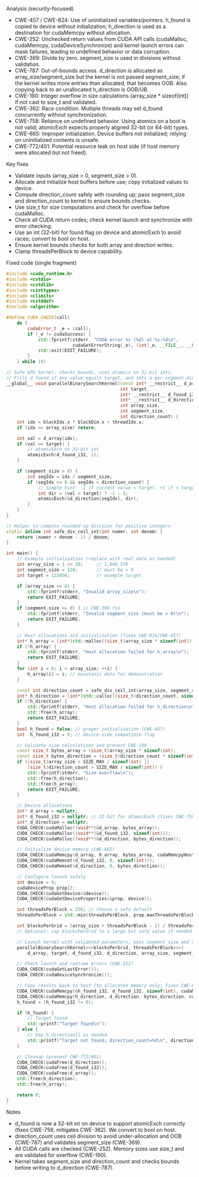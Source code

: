 Analysis (security-focused)
- CWE-457 / CWE-824: Use of uninitialized variables/pointers. h_found is copied to device without initialization; h_direction is used as a destination for cudaMemcpy without allocation.
- CWE-252: Unchecked return values from CUDA API calls (cudaMalloc, cudaMemcpy, cudaDeviceSynchronize) and kernel launch errors can mask failures, leading to undefined behavior or data corruption.
- CWE-369: Divide by zero. segment_size is used in divisions without validation.
- CWE-787: Out-of-bounds access. d_direction is allocated as array_size/segment_size but the kernel is not passed segment_size; if the kernel writes more entries than allocated, that becomes OOB. Also copying back to an unallocated h_direction is OOB/UB.
- CWE-190: Integer overflow in size calculations (array_size * sizeof(int)) if not cast to size_t and validated.
- CWE-362: Race condition. Multiple threads may set d_found concurrently without synchronization.
- CWE-758: Reliance on undefined behavior. Using atomics on a bool is not valid; atomicExch expects properly aligned 32-bit (or 64-bit) types.
- CWE-665: Improper initialization. Device buffers not initialized; relying on uninitialized contents is unsafe.
- CWE-772/401: Potential resource leak on host side (if host memory were allocated but not freed).

Key fixes
- Validate inputs (array_size > 0, segment_size > 0).
- Allocate and initialize host buffers before use; copy initialized values to device.
- Compute direction_count safely with rounding up; pass segment_size and direction_count to kernel to ensure bounds checks.
- Use size_t for size computations and check for overflow before cudaMalloc.
- Check all CUDA return codes; check kernel launch and synchronize with error checking.
- Use an int (32-bit) for found flag on device and atomicExch to avoid races; convert to bool on host.
- Ensure kernel bounds checks for both array and direction writes.
- Clamp threadsPerBlock to device capability.

Fixed code (single fragment)
```cpp
#include <cuda_runtime.h>
#include <cstdio>
#include <cstdlib>
#include <cinttypes>
#include <climits>
#include <cstddef>
#include <algorithm>

#define CUDA_CHECK(call)                                                             \
    do {                                                                             \
        cudaError_t _e = (call);                                                     \
        if (_e != cudaSuccess) {                                                     \
            std::fprintf(stderr, "CUDA error %s (%d) at %s:%d\n",                    \
                         cudaGetErrorString(_e), (int)_e, __FILE__, __LINE__);       \
            std::exit(EXIT_FAILURE);                                                 \
        }                                                                            \
    } while (0)

// Safe GPU kernel: checks bounds, uses atomics on 32-bit ints.
// Fills d_found if any value equals target, and sets a per-segment direction hint.
__global__ void parallelBinarySearchKernel(const int* __restrict__ d_array,
                                           int target,
                                           int* __restrict__ d_found_i32,
                                           int* __restrict__ d_direction,
                                           int array_size,
                                           int segment_size,
                                           int direction_count) {
    int idx = blockIdx.x * blockDim.x + threadIdx.x;
    if (idx >= array_size) return;

    int val = d_array[idx];
    if (val == target) {
        // atomicExch on 32-bit int
        atomicExch(d_found_i32, 1);
    }

    if (segment_size > 0) {
        int segIdx = idx / segment_size;
        if (segIdx >= 0 && segIdx < direction_count) {
            // Simple hint: -1 if current value > target, +1 if < target; last writer wins (safe but not deterministic).
            int dir = (val > target) ? -1 : 1;
            atomicExch(&d_direction[segIdx], dir);
        }
    }
}

// Helper to compute rounded-up division for positive integers
static inline int safe_div_ceil_int(int numer, int denom) {
    return (numer + denom - 1) / denom;
}

int main() {
    // Example initialization (replace with real data as needed)
    int array_size = 1 << 20;     // 1,048,576
    int segment_size = 128;       // must be > 0
    int target = 123456;          // example target

    if (array_size <= 0) {
        std::fprintf(stderr, "Invalid array_size\n");
        return EXIT_FAILURE;
    }
    if (segment_size <= 0) { // CWE-369 fix
        std::fprintf(stderr, "Invalid segment_size (must be > 0)\n");
        return EXIT_FAILURE;
    }

    // Host allocations and initialization (fixes CWE-824/CWE-457)
    int* h_array = (int*)std::malloc((size_t)array_size * sizeof(int));
    if (!h_array) {
        std::fprintf(stderr, "Host allocation failed for h_array\n");
        return EXIT_FAILURE;
    }
    for (int i = 0; i < array_size; ++i) {
        h_array[i] = i; // monotonic data for demonstration
    }

    const int direction_count = safe_div_ceil_int(array_size, segment_size);
    int* h_direction = (int*)std::calloc((size_t)direction_count, sizeof(int));
    if (!h_direction) {
        std::fprintf(stderr, "Host allocation failed for h_direction\n");
        std::free(h_array);
        return EXIT_FAILURE;
    }
    bool h_found = false; // proper initialization (CWE-457)
    int  h_found_i32 = 0; // device-side compatible flag

    // Validate size calculations and prevent CWE-190
    const size_t bytes_array = (size_t)array_size * sizeof(int);
    const size_t bytes_direction = (size_t)direction_count * sizeof(int);
    if ((size_t)array_size > SIZE_MAX / sizeof(int) ||
        (size_t)direction_count > SIZE_MAX / sizeof(int)) {
        std::fprintf(stderr, "Size overflow\n");
        std::free(h_direction);
        std::free(h_array);
        return EXIT_FAILURE;
    }

    // Device allocations
    int* d_array = nullptr;
    int* d_found_i32 = nullptr; // 32-bit for atomicExch (fixes CWE-758)
    int* d_direction = nullptr;
    CUDA_CHECK(cudaMalloc((void**)&d_array, bytes_array));
    CUDA_CHECK(cudaMalloc((void**)&d_found_i32, sizeof(int)));
    CUDA_CHECK(cudaMalloc((void**)&d_direction, bytes_direction));

    // Initialize device memory (CWE-665)
    CUDA_CHECK(cudaMemcpy(d_array, h_array, bytes_array, cudaMemcpyHostToDevice));
    CUDA_CHECK(cudaMemset(d_found_i32, 0, sizeof(int)));
    CUDA_CHECK(cudaMemset(d_direction, 0, bytes_direction));

    // Configure launch safely
    int device = 0;
    cudaDeviceProp prop{};
    CUDA_CHECK(cudaGetDevice(&device));
    CUDA_CHECK(cudaGetDeviceProperties(&prop, device));

    int threadsPerBlock = 256; // choose a safe default
    threadsPerBlock = std::min(threadsPerBlock, prop.maxThreadsPerBlock); // avoid invalid launch

    int blocksPerGrid = (array_size + threadsPerBlock - 1) / threadsPerBlock;
    // Optional: cap blocksPerGrid to a large but safe value if needed.

    // Launch kernel with validated parameters; pass segment_size and direction_count (fixes CWE-787)
    parallelBinarySearchKernel<<<blocksPerGrid, threadsPerBlock>>>(
        d_array, target, d_found_i32, d_direction, array_size, segment_size, direction_count);

    // Check launch and runtime errors (CWE-252)
    CUDA_CHECK(cudaGetLastError());
    CUDA_CHECK(cudaDeviceSynchronize());

    // Copy results back to host (to allocated memory only; fixes CWE-824)
    CUDA_CHECK(cudaMemcpy(&h_found_i32, d_found_i32, sizeof(int), cudaMemcpyDeviceToHost));
    CUDA_CHECK(cudaMemcpy(h_direction, d_direction, bytes_direction, cudaMemcpyDeviceToHost));
    h_found = (h_found_i32 != 0);

    if (h_found) {
        // Target found
        std::printf("Target found\n");
    } else {
        // Use h_direction[] as needed
        std::printf("Target not found; direction_count=%d\n", direction_count);
    }

    // Cleanup (prevent CWE-772/401)
    CUDA_CHECK(cudaFree(d_direction));
    CUDA_CHECK(cudaFree(d_found_i32));
    CUDA_CHECK(cudaFree(d_array));
    std::free(h_direction);
    std::free(h_array);

    return 0;
}
```

Notes
- d_found is now a 32-bit int on device to support atomicExch correctly (fixes CWE-758, mitigates CWE-362). We convert to bool on host.
- direction_count uses ceil division to avoid under-allocation and OOB (CWE-787) and validates segment_size (CWE-369).
- All CUDA calls are checked (CWE-252). Memory sizes use size_t and are validated for overflow (CWE-190).
- Kernel takes segment_size and direction_count and checks bounds before writing to d_direction (CWE-787).